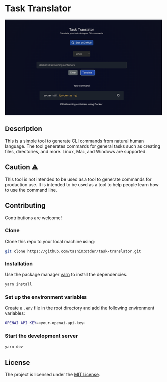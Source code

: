 # Task Translator

![Image](./public/og.png)

## Description

This is a simple tool to generate CLI commands from natural human language. The tool generates commands for general tasks such as creating files, directories, and more. Linux, Mac, and Windows are supported.

## Caution ⚠️

This tool is not intended to be used as a tool to generate commands for production use. It is intended to be used as a tool to help people learn how to use the command line.

## Contributing

Contributions are welcome!

### Clone

Clone this repo to your local machine using:

```bash
git clone https://github.com/tasnimzotder/task-translator.git
```

### Installation

Use the package manager [yarn](https://yarnpkg.com/) to install the dependencies.

```bash
yarn install
```

### Set up the environment variables

Create a `.env` file in the root directory and add the following environment variables:

```bash
OPENAI_API_KEY=<your-openai-api-key>
```

### Start the development server

```bash
yarn dev
```

## License

The project is licensed under the [MIT License](./LICENSE).
